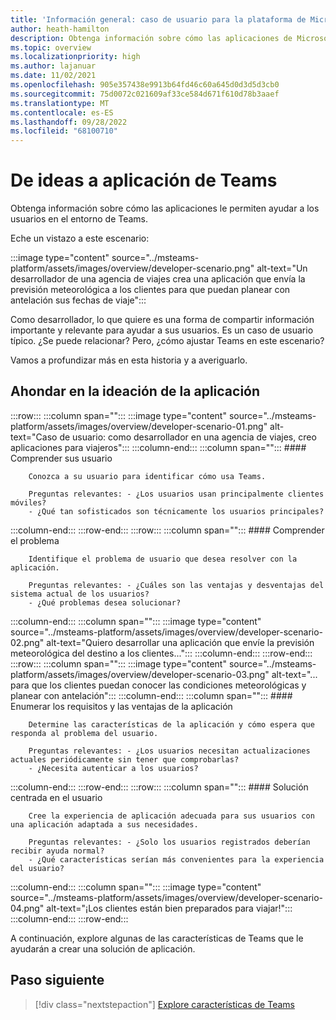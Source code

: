 ```yaml
---
title: 'Información general: caso de usuario para la plataforma de Microsoft Teams'
author: heath-hamilton
description: Obtenga información sobre cómo las aplicaciones de Microsoft Teams ayudan a los usuarios en el entorno de Teams. Comprenda el usuario, el problema, los requisitos de la aplicación, las ventajas y la solución centrada en el usuario.
ms.topic: overview
ms.localizationpriority: high
ms.author: lajanuar
ms.date: 11/02/2021
ms.openlocfilehash: 905e357438e9913b64fd46c60a645d0d3d5d3cb0
ms.sourcegitcommit: 75d0072c021609af33ce584d671f610d78b3aaef
ms.translationtype: MT
ms.contentlocale: es-ES
ms.lasthandoff: 09/28/2022
ms.locfileid: "68100710"
---
```

# <a name="from-ideas-to-teams-app"></a>De ideas a aplicación de Teams

Obtenga información sobre cómo las aplicaciones le permiten ayudar a los usuarios en el entorno de Teams.

Eche un vistazo a este escenario:

:::image type="content" source="../msteams-platform/assets/images/overview/developer-scenario.png" alt-text="Un desarrollador de una agencia de viajes crea una aplicación que envía la previsión meteorológica a los clientes para que puedan planear con antelación sus fechas de viaje":::

Como desarrollador, lo que quiere es una forma de compartir información importante y relevante para ayudar a sus usuarios. Es un caso de usuario típico. ¿Se puede relacionar? Pero, ¿cómo ajustar Teams en este escenario?

Vamos a profundizar más en esta historia y a averiguarlo.

## <a name="delve-into-app-ideation"></a>Ahondar en la ideación de la aplicación

:::row:::
   :::column span="":::
      :::image type="content" source="../msteams-platform/assets/images/overview/developer-scenario-01.png" alt-text="Caso de usuario: como desarrollador en una agencia de viajes, creo aplicaciones para viajeros":::
   :::column-end:::
   :::column span="":::
      #### <a name="understand-your-user"></a>Comprender sus usuario

        Conozca a su usuario para identificar cómo usa Teams. 
        
        Preguntas relevantes: - ¿Los usuarios usan principalmente clientes móviles?
        - ¿Qué tan sofisticados son técnicamente los usuarios principales?
   :::column-end:::
:::row-end:::
:::row:::
   :::column span="":::
      #### <a name="understand-the-problem"></a>Comprender el problema

        Identifique el problema de usuario que desea resolver con la aplicación. 

        Preguntas relevantes: - ¿Cuáles son las ventajas y desventajas del sistema actual de los usuarios?
        - ¿Qué problemas desea solucionar?
   :::column-end:::
   :::column span="":::
       :::image type="content" source="../msteams-platform/assets/images/overview/developer-scenario-02.png" alt-text="Quiero desarrollar una aplicación que envíe la previsión meteorológica del destino a los clientes...":::
   :::column-end:::
:::row-end:::
:::row:::
   :::column span="":::
      :::image type="content" source="../msteams-platform/assets/images/overview/developer-scenario-03.png" alt-text="... para que los clientes puedan conocer las condiciones meteorológicas y planear con antelación":::
   :::column-end:::
   :::column span="":::
      #### <a name="list-app-requirements-and-benefits"></a>Enumerar los requisitos y las ventajas de la aplicación

        Determine las características de la aplicación y cómo espera que responda al problema del usuario. 

        Preguntas relevantes: - ¿Los usuarios necesitan actualizaciones actuales periódicamente sin tener que comprobarlas?
        - ¿Necesita autenticar a los usuarios?
   :::column-end:::
:::row-end:::
:::row:::
   :::column span="":::
      #### <a name="user-centric-solution"></a>Solución centrada en el usuario

        Cree la experiencia de aplicación adecuada para sus usuarios con una aplicación adaptada a sus necesidades. 

        Preguntas relevantes: - ¿Solo los usuarios registrados deberían recibir ayuda normal?
        - ¿Qué características serían más convenientes para la experiencia del usuario?
   :::column-end:::
   :::column span="":::
       :::image type="content" source="../msteams-platform/assets/images/overview/developer-scenario-04.png" alt-text="¡Los clientes están bien preparados para viajar!":::
   :::column-end:::
:::row-end:::

A continuación, explore algunas de las características de Teams que le ayudarán a crear una solución de aplicación.

## <a name="next-step"></a>Paso siguiente

> [!div class="nextstepaction"]
> [Explore características de Teams](overview-explore.md)
